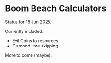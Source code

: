 # Boom Beach Calculators

Status for 18 Jun 2025.

Currently included:
* Evil Coins to resources
* Diamond time skipping

More to come (maybe).